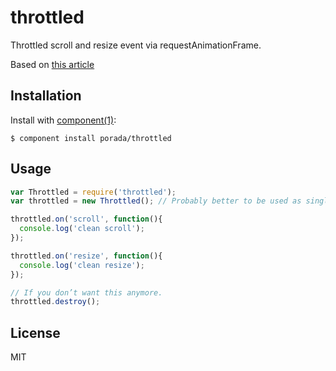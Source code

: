 # throttled

  Throttled scroll and resize event via requestAnimationFrame.

  Based on [this article](http://www.html5rocks.com/en/tutorials/speed/animations/)

## Installation

  Install with [component(1)](http://component.io):

    $ component install porada/throttled

## Usage

```javascript
var Throttled = require('throttled');
var throttled = new Throttled(); // Probably better to be used as singleton.

throttled.on('scroll', function(){
  console.log('clean scroll');
});

throttled.on('resize', function(){
  console.log('clean resize');
});

// If you don’t want this anymore.
throttled.destroy();
```

## License

  MIT
